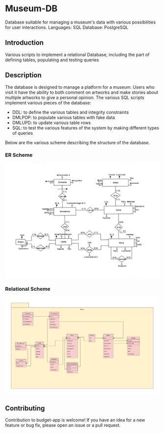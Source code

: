 # Museum-DB
Database suitable for managing a museum's data with various possibilities for user interactions. Languages: SQL Database: PostgreSQL 
## Introduction
Various scripts to implement a relational Database, including the part of defining tables, populating and testing queries
## Description
The database is designed to manage a platform for a museum. Users who visit it have the ability to both comment on artworks and make stories about multiple artworks to give a personal opinion.
The various SQL scripts implement various pieces of the database:
* DDL: to define the various tables and integrity constraints
* DMLPOP: to populate various tables with fake data
* DMLUPD: to update various table rows
* SQL: to test the various features of the system by making different types of queries

Below are the various scheme describing the structure of the database.

### ER Scheme
![screen](./assets/schema_logico.jpg)
### Relational Scheme
![screen](./assets/schema_relazionale.jpg)
## Contributing
Contribution to budget-app is welcome! If you have an idea for a new feature or bug fix, please open an issue or a pull request.